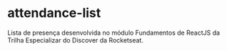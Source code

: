 # attendance-list
Lista de presença desenvolvida no módulo Fundamentos de ReactJS da Trilha Especializar do Discover da Rocketseat.
